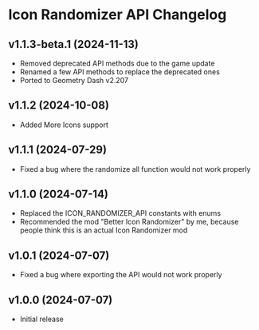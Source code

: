 # Icon Randomizer API Changelog
## v1.1.3-beta.1 (2024-11-13)
- Removed deprecated API methods due to the game update
- Renamed a few API methods to replace the deprecated ones
- Ported to Geometry Dash v2.207

## v1.1.2 (2024-10-08)
- Added More Icons support

## v1.1.1 (2024-07-29)
- Fixed a bug where the randomize all function would not work properly

## v1.1.0 (2024-07-14)
- Replaced the ICON_RANDOMIZER_API constants with enums
- Recommended the mod "Better Icon Randomizer" by me, because people think this is an actual Icon Randomizer mod

## v1.0.1 (2024-07-07)
- Fixed a bug where exporting the API would not work properly

## v1.0.0 (2024-07-07)
- Initial release